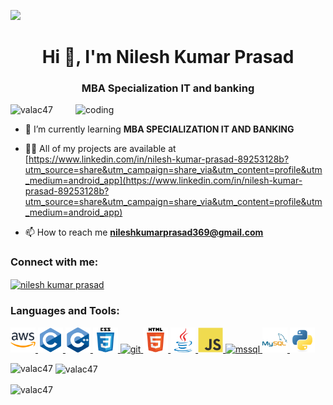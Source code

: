 
![](https://github.com/Valac47/Nilesh-Kumar-Prasad-/blob/main/Modern%20Minimalist%20Simple%20Technology%20Banner_20240315_174333_0000.png)
<h1 align="center">Hi 👋, I'm Nilesh Kumar Prasad</h1>
<h3 align="center">MBA Specialization IT and banking</h3>

<img align= "right" alt="coding" width="400" src="https://miro.medium.com/max/1400/1*g__jiesLRIfCRefVG69Pfw.gif">

<p align="left"> <img src="https://komarev.com/ghpvc/?username=valac47&label=Profile%20views&color=0e75b6&style=flat" alt="valac47" /> </p>

- 🌱 I’m currently learning **MBA SPECIALIZATION IT AND BANKING**

- 👨‍💻 All of my projects are available at [https://www.linkedin.com/in/nilesh-kumar-prasad-89253128b?utm_source=share&utm_campaign=share_via&utm_content=profile&utm_medium=android_app](https://www.linkedin.com/in/nilesh-kumar-prasad-89253128b?utm_source=share&utm_campaign=share_via&utm_content=profile&utm_medium=android_app)

- 📫 How to reach me **nileshkumarprasad369@gmail.com**

<h3 align="left">Connect with me:</h3>
<p align="left">
<a href="https://linkedin.com/in/nilesh kumar prasad" target="blank"><img align="center" src="https://raw.githubusercontent.com/rahuldkjain/github-profile-readme-generator/master/src/images/icons/Social/linked-in-alt.svg" alt="nilesh kumar prasad" height="30" width="40" /></a>
</p>

<h3 align="left">Languages and Tools:</h3>
<p align="left"> <a href="https://aws.amazon.com" target="_blank" rel="noreferrer"> <img src="https://raw.githubusercontent.com/devicons/devicon/master/icons/amazonwebservices/amazonwebservices-original-wordmark.svg" alt="aws" width="40" height="40"/> </a> <a href="https://www.cprogramming.com/" target="_blank" rel="noreferrer"> <img src="https://raw.githubusercontent.com/devicons/devicon/master/icons/c/c-original.svg" alt="c" width="40" height="40"/> </a> <a href="https://www.w3schools.com/cpp/" target="_blank" rel="noreferrer"> <img src="https://raw.githubusercontent.com/devicons/devicon/master/icons/cplusplus/cplusplus-original.svg" alt="cplusplus" width="40" height="40"/> </a> <a href="https://www.w3schools.com/css/" target="_blank" rel="noreferrer"> <img src="https://raw.githubusercontent.com/devicons/devicon/master/icons/css3/css3-original-wordmark.svg" alt="css3" width="40" height="40"/> </a> <a href="https://git-scm.com/" target="_blank" rel="noreferrer"> <img src="https://www.vectorlogo.zone/logos/git-scm/git-scm-icon.svg" alt="git" width="40" height="40"/> </a> <a href="https://www.w3.org/html/" target="_blank" rel="noreferrer"> <img src="https://raw.githubusercontent.com/devicons/devicon/master/icons/html5/html5-original-wordmark.svg" alt="html5" width="40" height="40"/> </a> <a href="https://www.java.com" target="_blank" rel="noreferrer"> <img src="https://raw.githubusercontent.com/devicons/devicon/master/icons/java/java-original.svg" alt="java" width="40" height="40"/> </a> <a href="https://developer.mozilla.org/en-US/docs/Web/JavaScript" target="_blank" rel="noreferrer"> <img src="https://raw.githubusercontent.com/devicons/devicon/master/icons/javascript/javascript-original.svg" alt="javascript" width="40" height="40"/> </a> <a href="https://www.microsoft.com/en-us/sql-server" target="_blank" rel="noreferrer"> <img src="https://www.svgrepo.com/show/303229/microsoft-sql-server-logo.svg" alt="mssql" width="40" height="40"/> </a> <a href="https://www.mysql.com/" target="_blank" rel="noreferrer"> <img src="https://raw.githubusercontent.com/devicons/devicon/master/icons/mysql/mysql-original-wordmark.svg" alt="mysql" width="40" height="40"/> </a> <a href="https://www.python.org" target="_blank" rel="noreferrer"> <img src="https://raw.githubusercontent.com/devicons/devicon/master/icons/python/python-original.svg" alt="python" width="40" height="40"/> </a> </p>

<p><img align="left" src="https://github-readme-stats.vercel.app/api/top-langs?username=valac47&show_icons=true&locale=en&layout=compact" alt="valac47" /></p>

<p>&nbsp;<img align="center" src="https://github-readme-stats.vercel.app/api?username=valac47&show_icons=true&locale=en" alt="valac47" /></p>

<p><img align="center" src="https://github-readme-streak-stats.herokuapp.com/?user=valac47&" alt="valac47" /></p>
